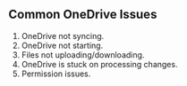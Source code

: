 ## Common OneDrive Issues

1. OneDrive not syncing.
2. OneDrive not starting.
3. Files not uploading/downloading.
4. OneDrive is stuck on processing changes.
5. Permission issues.
